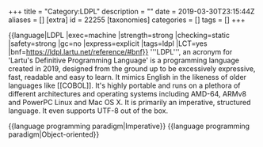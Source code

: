 +++
title = "Category:LDPL"
description = ""
date = 2019-03-30T23:15:44Z
aliases = []
[extra]
id = 22255
[taxonomies]
categories = []
tags = []
+++

{{language|LDPL
|exec=machine
|strength=strong
|checking=static
|safety=strong
|gc=no
|express=explicit
|tags=ldpl
|LCT=yes
|bnf=https://ldpl.lartu.net/reference/#bnf}}
'''LDPL''', an acronym for 'Lartu's Definitive Programming Language' is a programming language created in 2019, designed from the ground up to be excessively expressive, fast, readable and easy to learn. It mimics English in the likeness of older languages like [[COBOL]]. It's highly portable and runs on a plethora of different architectures and operating systems including AMD-64, ARMv8 and PowerPC Linux and Mac OS X. It is primarily an imperative, structured language. It even supports UTF-8 out of the box.

{{language programming paradigm|Imperative}}
{{language programming paradigm|Object-oriented}}
